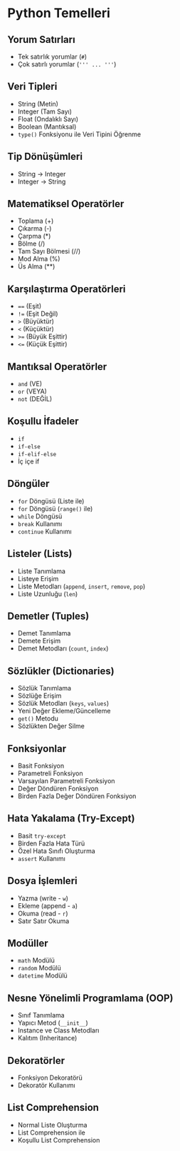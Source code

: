 # Python Temelleri

## Yorum Satırları
- Tek satırlık yorumlar (`#`)
- Çok satırlı yorumlar (`''' ... '''`)

## Veri Tipleri
- String (Metin)
- Integer (Tam Sayı)
- Float (Ondalıklı Sayı)
- Boolean (Mantıksal)
- `type()` Fonksiyonu ile Veri Tipini Öğrenme

## Tip Dönüşümleri
- String → Integer
- Integer → String

## Matematiksel Operatörler
- Toplama (+)
- Çıkarma (-)
- Çarpma (*)
- Bölme (/)
- Tam Sayı Bölmesi (//)
- Mod Alma (%)
- Üs Alma (**)

## Karşılaştırma Operatörleri
- `==` (Eşit)
- `!=` (Eşit Değil)
- `>` (Büyüktür)
- `<` (Küçüktür)
- `>=` (Büyük Eşittir)
- `<=` (Küçük Eşittir)

## Mantıksal Operatörler
- `and` (VE)
- `or` (VEYA)
- `not` (DEĞİL)

## Koşullu İfadeler
- `if`
- `if-else`
- `if-elif-else`
- İç içe if

## Döngüler
- `for` Döngüsü (Liste ile)
- `for` Döngüsü (`range()` ile)
- `while` Döngüsü
- `break` Kullanımı
- `continue` Kullanımı

## Listeler (Lists)
- Liste Tanımlama
- Listeye Erişim
- Liste Metodları (`append`, `insert`, `remove`, `pop`)
- Liste Uzunluğu (`len`)

## Demetler (Tuples)
- Demet Tanımlama
- Demete Erişim
- Demet Metodları (`count`, `index`)

## Sözlükler (Dictionaries)
- Sözlük Tanımlama
- Sözlüğe Erişim
- Sözlük Metodları (`keys`, `values`)
- Yeni Değer Ekleme/Güncelleme
- `get()` Metodu
- Sözlükten Değer Silme

## Fonksiyonlar
- Basit Fonksiyon
- Parametreli Fonksiyon
- Varsayılan Parametreli Fonksiyon
- Değer Döndüren Fonksiyon
- Birden Fazla Değer Döndüren Fonksiyon

## Hata Yakalama (Try-Except)
- Basit `try-except`
- Birden Fazla Hata Türü
- Özel Hata Sınıfı Oluşturma
- `assert` Kullanımı

## Dosya İşlemleri
- Yazma (write - `w`)
- Ekleme (append - `a`)
- Okuma (read - `r`)
- Satır Satır Okuma

## Modüller
- `math` Modülü
- `random` Modülü
- `datetime` Modülü

## Nesne Yönelimli Programlama (OOP)
- Sınıf Tanımlama
- Yapıcı Metod (`__init__`)
- Instance ve Class Metodları
- Kalıtım (Inheritance)

## Dekoratörler
- Fonksiyon Dekoratörü
- Dekoratör Kullanımı

## List Comprehension
- Normal Liste Oluşturma
- List Comprehension ile
- Koşullu List Comprehension
